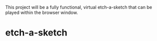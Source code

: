 This project will be a fully functional, virtual etch-a-sketch that can be played within the browser window.


# etch-a-sketch
